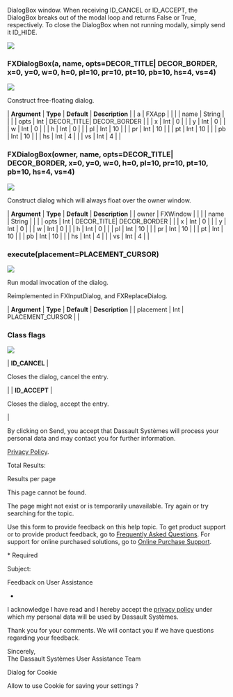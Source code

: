 DialogBox window. When receiving ID_CANCEL or ID_ACCEPT, the DialogBox breaks out of the modal loop and returns False or True, respectively. To close the DialogBox when not running modally, simply send it ID_HIDE.

![](https://help.3ds.com/2023/English/DSSIMULIA_Established/SIMACAERefImages/gui-fxdialogbox.png)

### FXDialogBox(a, name, opts=DECOR_TITLE| DECOR_BORDER, x=0, y=0, w=0, h=0, pl=10, pr=10, pt=10, pb=10, hs=4, vs=4)

![](https://help.3ds.com/2023/English/DSSIMULIA_Established/IconsReference/butix_top_wline.png)

Construct free-floating dialog.

| **Argument** | **Type** | **Default** | **Description** |
| a | FXApp | | |
| name | String | | |
| opts | Int | DECOR_TITLE| DECOR_BORDER | |
| x | Int | 0 | |
| y | Int | 0 | |
| w | Int | 0 | |
| h | Int | 0 | |
| pl | Int | 10 | |
| pr | Int | 10 | |
| pt | Int | 10 | |
| pb | Int | 10 | |
| hs | Int | 4 | |
| vs | Int | 4 | |

### FXDialogBox(owner, name, opts=DECOR_TITLE| DECOR_BORDER, x=0, y=0, w=0, h=0, pl=10, pr=10, pt=10, pb=10, hs=4, vs=4)

![](https://help.3ds.com/2023/English/DSSIMULIA_Established/IconsReference/butix_top_wline.png)

Construct dialog which will always float over the owner window.

| **Argument** | **Type** | **Default** | **Description** |
| owner | FXWindow | | |
| name | String | | |
| opts | Int | DECOR_TITLE| DECOR_BORDER | |
| x | Int | 0 | |
| y | Int | 0 | |
| w | Int | 0 | |
| h | Int | 0 | |
| pl | Int | 10 | |
| pr | Int | 10 | |
| pt | Int | 10 | |
| pb | Int | 10 | |
| hs | Int | 4 | |
| vs | Int | 4 | |

### execute(placement=PLACEMENT_CURSOR)

![](https://help.3ds.com/2023/English/DSSIMULIA_Established/IconsReference/butix_top_wline.png)

Run modal invocation of the dialog.

Reimplemented in FXInputDialog, and FXReplaceDialog.

| **Argument** | **Type** | **Default** | **Description** |
| placement | Int | PLACEMENT_CURSOR | |

### Class flags

![](https://help.3ds.com/2023/English/DSSIMULIA_Established/IconsReference/butix_top_wline.png)

| **ID_CANCEL** |

Closes the dialog, cancel the entry.

|
| **ID_ACCEPT** |

Closes the dialog, accept the entry.

|

By clicking on Send, you accept that Dassault Systèmes will process your personal data and may contact you for further information.

[Privacy Policy](https://www.3ds.com/privacy-policy).

Total Results:

Results per page

This page cannot be found.

The page might not exist or is temporarily unavailable. Try again or try searching for the topic.

Use this form to provide feedback on this help topic. To get product support or to provide product feedback, go to [Frequently Asked Questions](https://3ds.one/PO). For support for online purchased solutions, go to [Online Purchase Support](https://3ds.one/Q8).

\* Required

Subject:

Feedback on User Assistance

-

I acknowledge I have read and I hereby accept the [privacy policy](https://www.3ds.com/privacy-policy) under which my personal data will be used by Dassault Systèmes.

Thank you for your comments. We will contact you if we have questions regarding your feedback.

Sincerely,  
The Dassault Systèmes User Assistance Team

Dialog for Cookie

Allow to use Cookie for saving your settings ?
